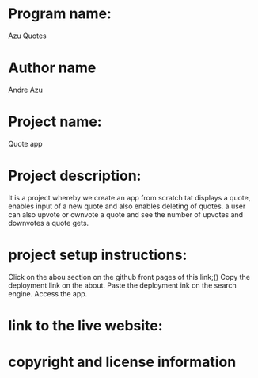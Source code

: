 # Program name:
Azu Quotes
# Author name
Andre Azu
# Project name:
Quote app
# Project description:
It is a project whereby we create an app from scratch tat displays a quote, enables input of a new quote and also enables deleting of quotes. a user can also upvote or ownvote a quote and see the number of upvotes and downvotes a quote gets.
# project setup instructions:
Click on the abou section on the github front pages of this link;()
Copy the deployment link on the about.
Paste the deployment ink on the search engine.
Access the app.
# link to the live website:

# copyright and license information